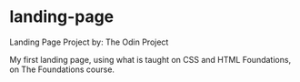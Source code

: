 # landing-page
Landing Page Project by: The Odin Project

My first landing page, using what is taught on CSS and HTML Foundations, on The Foundations course.


